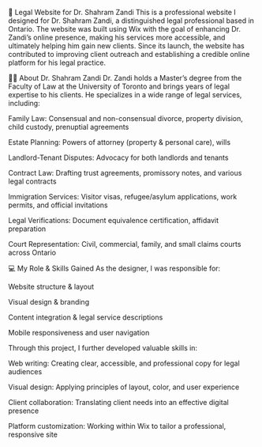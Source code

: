 📄 Legal Website for Dr. Shahram Zandi
This is a professional website I designed for Dr. Shahram Zandi, a distinguished legal professional based in Ontario. The website was built using Wix with the goal of enhancing Dr. Zandi’s online presence, making his services more accessible, and ultimately helping him gain new clients. Since its launch, the website has contributed to improving client outreach and establishing a credible online platform for his legal practice.

👨‍⚖️ About Dr. Shahram Zandi
Dr. Zandi holds a Master’s degree from the Faculty of Law at the University of Toronto and brings years of legal expertise to his clients. He specializes in a wide range of legal services, including:

Family Law: Consensual and non-consensual divorce, property division, child custody, prenuptial agreements

Estate Planning: Powers of attorney (property & personal care), wills

Landlord-Tenant Disputes: Advocacy for both landlords and tenants

Contract Law: Drafting trust agreements, promissory notes, and various legal contracts

Immigration Services: Visitor visas, refugee/asylum applications, work permits, and official invitations

Legal Verifications: Document equivalence certification, affidavit preparation

Court Representation: Civil, commercial, family, and small claims courts across Ontario

💻 My Role & Skills Gained
As the designer, I was responsible for:

Website structure & layout

Visual design & branding

Content integration & legal service descriptions

Mobile responsiveness and user navigation

Through this project, I further developed valuable skills in:

Web writing: Creating clear, accessible, and professional copy for legal audiences

Visual design: Applying principles of layout, color, and user experience

Client collaboration: Translating client needs into an effective digital presence

Platform customization: Working within Wix to tailor a professional, responsive site
